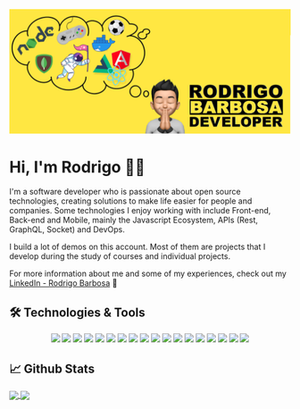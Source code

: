 <img src="https://github.com/rodrigo-b-silva/rodrigo-b-silva/blob/main/.github/rodrigobarbosa-banner.png" alt="banner that says Rodrigo Barbosa Developer - a cartoon illustration of Monica">

# Hi, I'm Rodrigo :wave::smile:

I'm a software developer who is passionate about open source technologies, creating solutions to make life easier for people and companies. Some technologies I enjoy working with include Front-end, Back-end and Mobile, mainly the Javascript Ecosystem, APIs (Rest, GraphQL, Socket) and DevOps.

I build a lot of demos on this account. Most of them are projects that I develop during the study of courses and individual projects.

For more information about me and some of my experiences, check out my [LinkedIn - Rodrigo Barbosa](https://www.linkedin.com/in/rodrigobarbosa1993) 🧠

## :hammer_and_wrench: Technologies & Tools
<p align="center">
<img src="https://img.shields.io/badge/html5%20-%23E34F26.svg?&style=for-the-badge&logo=html5&logoColor=white"/>
<img src="https://img.shields.io/badge/css3%20-%231572B6.svg?&style=for-the-badge&logo=css3&logoColor=white"/>
<img src="https://img.shields.io/badge/javascript%20-%23323330.svg?&style=for-the-badge&logo=javascript&logoColor=%23F7DF1E"/>
<img src="https://img.shields.io/badge/typescript%20-%23007ACC.svg?&style=for-the-badge&logo=typescript&logoColor=white"/>
<img src="https://img.shields.io/badge/node.js%20-%2343853D.svg?&style=for-the-badge&logo=node.js&logoColor=white"/>
<img src="https://img.shields.io/badge/php-%23777BB4.svg?&style=for-the-badge&logo=php&logoColor=white"/>
<img src="https://img.shields.io/badge/react%20-%2320232a.svg?&style=for-the-badge&logo=react&logoColor=%2361DAFB"/>
<img src="https://img.shields.io/badge/react_native%20-%2320232a.svg?&style=for-the-badge&logo=react&logoColor=%2361DAFB"/>
<img src="https://img.shields.io/badge/angular%20-%23DD0031.svg?&style=for-the-badge&logo=angular&logoColor=white"/>
<img src="https://img.shields.io/badge/vuejs%20-%2335495e.svg?&style=for-the-badge&logo=vue.js&logoColor=%234FC08D"/>
<img src="https://img.shields.io/badge/bootstrap%20-%23563D7C.svg?&style=for-the-badge&logo=bootstrap&logoColor=white"/>
<img src="https://img.shields.io/badge/SASS%20-hotpink.svg?&style=for-the-badge&logo=SASS&logoColor=white"/>
<img src="https://img.shields.io/badge/electron%20-%2335495e.svg?&style=for-the-badge&logo=electron&logoColor=%234FC08D"/>
<img src="https://img.shields.io/badge/git%20-%23F05033.svg?&style=for-the-badge&logo=git&logoColor=white"/>
<img src="https://img.shields.io/badge/docker%20-%230db7ed.svg?&style=for-the-badge&logo=docker&logoColor=white"/>
<img src="https://img.shields.io/badge/AWS%20-%23FF9900.svg?&style=for-the-badge&logo=amazon-aws&logoColor=white"/>
<img src ="https://img.shields.io/badge/MongoDB-%234ea94b.svg?&style=for-the-badge&logo=mongodb&logoColor=white"/>
<img src ="https://img.shields.io/badge/postgres-%23316192.svg?&style=for-the-badge&logo=postgresql&logoColor=white"/>
</p>

## :chart_with_upwards_trend: Github Stats
<a href="https://github.com/rodrigo-b-silva/rodrigo-b-silva">
  <img align="center" src="https://github-readme-stats.vercel.app/api/top-langs/?username=rodrigo-b-silva&repo=happy-nlw3&show_icons=true&layout=compact&theme=highcontrast" />
</a>
<a href="https://github.com/rodrigo-b-silva/rodrigo-b-silva">
  <img align="center" src="https://github-readme-stats.vercel.app/api?username=rodrigo-b-silva&show_icons=true&hide=contribs&theme=highcontrast&line_height=24" />
</a>
